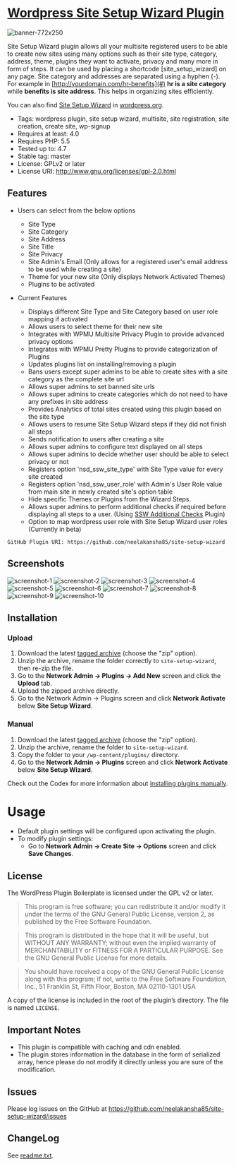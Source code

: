 # [Wordpress Site Setup Wizard Plugin](https://wordpress.org/plugins/site-setup-wizard)
![banner-772x250](https://cloud.githubusercontent.com/assets/6759546/16505621/e3d7bc98-3eeb-11e6-89d5-f5383a698e2e.png)

Site Setup Wizard plugin allows all your multisite registered users to be able to create new sites using many options such as their site type, category, address, theme, plugins they want to activate, privacy and many more in form of steps. It can be used by placing a shortcode [site_setup_wizard] on any page. Site category and addresses are separated using a hyphen (-). For example in [http://yourdomain.com/hr-benefits](#) **hr is a site category** while **benefits is site address**. This helps in organizing sites efficiently. 

You can also find [Site Setup Wizard](https://wordpress.org/plugins/site-setup-wizard) in [wordpress.org](https://wordpress.org/plugins/site-setup-wizard).

* Tags: wordpress plugin, site setup wizard, multisite, site registration, site creation, create site, wp-signup
* Requires at least: 4.0
* Requires PHP: 5.5
* Tested up to: 4.7
* Stable tag: master
* License: GPLv2 or later
* License URI: http://www.gnu.org/licenses/gpl-2.0.html

## Features

* Users can select from the below options
    * Site Type
    * Site Category
    * Site Address
    * Site Title
    * Site Privacy
    * Site Admin's Email (Only allows for a registered user's email address to be used while creating a site)
    * Theme for your new site (Only displays Network Activated Themes)
    * Plugins to be activated

* Current Features
    * Displays different Site Type and Site Category based on user role mapping if activated
    * Allows users to select theme for their new site
    * Integrates with WPMU Multisite Privacy Plugin to provide advanced privacy options
    * Integrates with WPMU Pretty Plugins to provide categorization of Plugins
    * Updates plugins list on installing/removing a plugin
    * Bans users except super admins to be able to create sites with a site category as the complete site url
    * Allows super admins to set banned site urls
    * Allows super admins to create categories which do not need to have any prefixes in site address
    * Provides Analytics of total sites created using this plugin based on the site type
    * Allows users to resume Site Setup Wizard steps if they did not finish all steps
    * Sends notification to users after creating a site
    * Allows super admins to configure text displayed on all steps
    * Allows super admins to decide whether user should be able to select privacy or not
    * Registers option 'nsd_ssw_site_type' with Site Type value for every site created
    * Registers option 'nsd_ssw_user_role' with Admin's User Role value from main site in newly created site's option table
    * Hide specific Themes or Plugins from the Wizard Steps.
    * Allows super admins to perform additional checks if required before displaying all steps to a user. (Using [SSW Additional Checks](https://github.com/neelakansha85/ssw-additional-checks) Plugin)
    * Option to map wordpress user role with Site Setup Wizard user roles (Currently in beta)

`GitHub Plugin URI: https://github.com/neelakansha85/site-setup-wizard`

## Screenshots

![screenshot-1](https://cloud.githubusercontent.com/assets/6759546/16505626/e3db310c-3eeb-11e6-836a-53192e66a4b9.png)
![screenshot-2](https://cloud.githubusercontent.com/assets/6759546/16505625/e3d8e7da-3eeb-11e6-8a5e-7a589ff3e56d.png)
![screenshot-3](https://cloud.githubusercontent.com/assets/6759546/16505622/e3d8c106-3eeb-11e6-976e-e315051d9d68.png)
![screenshot-4](https://cloud.githubusercontent.com/assets/6759546/16505623/e3d8f0e0-3eeb-11e6-96be-660cb7c0cbc1.png)
![screenshot-5](https://cloud.githubusercontent.com/assets/6759546/16505624/e3d8f7a2-3eeb-11e6-8ead-758ff7a92e72.png)
![screenshot-6](https://cloud.githubusercontent.com/assets/6759546/16505629/e3df64b6-3eeb-11e6-83e6-17e5966d8a98.png)
![screenshot-7](https://cloud.githubusercontent.com/assets/6759546/16505630/e3e1e57e-3eeb-11e6-8151-db47d3849889.png)
![screenshot-8](https://cloud.githubusercontent.com/assets/6759546/16505631/e3e22566-3eeb-11e6-85ae-83dacd1b6b51.png)
![screenshot-9](https://cloud.githubusercontent.com/assets/6759546/16505627/e3ddbd32-3eeb-11e6-90d2-c841a668632f.png)
![screenshot-10](https://cloud.githubusercontent.com/assets/6759546/16505628/e3df0ec6-3eeb-11e6-840a-44a9b150f7f2.png)

## Installation

### Upload

1. Download the latest [tagged archive](https://github.com/neelakansha85/site-setup-wizard/releases) (choose the "zip" option).
2. Unzip the archive, rename the folder correctly to `site-setup-wizard`, then re-zip the file.
3. Go to the __Network Admin -> Plugins -> Add New__ screen and click the __Upload__ tab.
4. Upload the zipped archive directly.
5. Go to the Network Admin -> Plugins screen and click __Network Activate__ below __Site Setup Wizard__.

### Manual

1. Download the latest [tagged archive](https://github.com/neelakansha85/site-setup-wizard/releases) (choose the "zip" option).
2. Unzip the archive, rename the folder to `site-setup-wizard`.
3. Copy the folder to your `/wp-content/plugins/` directory.
4. Go to the __Network Admin -> Plugins__ screen and click __Network Activate__ below __Site Setup Wizard__.

Check out the Codex for more information about [installing plugins manually](http://codex.wordpress.org/Managing_Plugins#Manual_Plugin_Installation).

# Usage
* Default plugin settings will be configured upon activating the plugin. 
* To modify plugin settings:
    * Go to __Network Admin -> Create Site -> Options__ screen and click __Save Changes__.

## License
The WordPress Plugin Boilerplate is licensed under the GPL v2 or later.
> This program is free software; you can redistribute it and/or modify it under the terms of the GNU General Public License, version 2, as published by the Free Software Foundation.

> This program is distributed in the hope that it will be useful, but WITHOUT ANY WARRANTY; without even the implied warranty of MERCHANTABILITY or FITNESS FOR A PARTICULAR PURPOSE. See the GNU General Public License for more details.

> You should have received a copy of the GNU General Public License along with this program; if not, write to the Free Software Foundation, Inc., 51 Franklin St, Fifth Floor, Boston, MA 02110-1301 USA

A copy of the license is included in the root of the plugin’s directory. The file is named `LICENSE`.

## Important Notes
* This plugin is compatible with caching and cdn enabled.
* The plugin stores information in the database in the form of serialized array, hence please do not modify it directly unless you are sure of the modification.

## Issues

Please log issues on the GitHub at https://github.com/neelakansha85/site-setup-wizard/issues

## ChangeLog

See [readme.txt](readme.txt).

